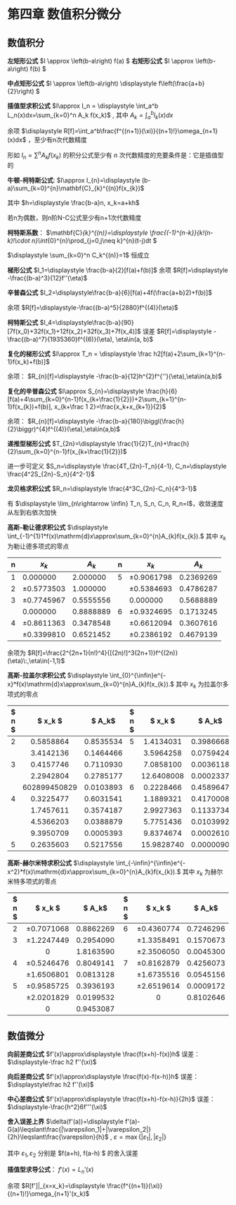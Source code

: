 # **第四章 数值积分微分**

## **数值积分**

**左矩形公式** $I \approx \left(b-a\right) f(a) $  **右矩形公式** $I \approx \left(b-a\right) f(b) $

**中点矩形公式** $I \approx \left(b-a\right) \displaystyle f\left(\frac{a+b}{2}\right) $

**插值型求积公式** $I\approx I_n = \displaystyle \int_a^b L_n(x)dx=\sum_{k=0}^n A_k f(x_k)$ , 其中 $\displaystyle A_k=\int_a^b l_k(x)dx$ 

余项 $\displaystyle R[f]=\int_a^b\frac{f^{(n+1)}(\xi)}{(n+1)!}\omega_{n+1}(x)dx$ ，至少有n次代数精度

形如 $I_n=\sum^{n}A_kf(x_k)$ 的积分公式至少有 $n$ 次代数精度的充要条件是：它是插值型的

**牛顿-柯特斯公式**:  $I\approx I_{n}=\displaystyle (b-a)\sum_{k=0}^{n}\mathbf{C}_{k}^{(n)}f(x_{k})$

其中 $h=\displaystyle \frac{b-a}n, x_k=a+kh$

若n为偶数，则n阶N-C公式至少有n+1次代数精度

**柯特斯系数**： $\mathbf{C}_{k}^{(n)}=\displaystyle \frac{(-1)^{n-k}}{k!(n-k)!\cdot n}\int_{0}^{n}\prod_{j=0,j\neq k}^{n}(t-j)dt $

$\displaystyle \sum_{k=0}^n C_k^{(n)}=1$ 恒成立

**梯形公式** $I_1=\displaystyle \frac{b-a}{2}[f(a)+f(b)]$  余项 $R[f]=\displaystyle -\frac{(b-a)^3}{12}f''(\eta)$

**辛普森公式** $I_2=\displaystyle\frac{b-a}{6}[f(a)+4f(\frac{a+b}2)+f(b)]$ 

余项 $R[f]=\displaystyle-\frac{(b-a)^5}{2880}f^{(4)}(\eta)$

**柯特斯公式** $I_4=\displaystyle\frac{b-a}{90}[7f(x_0)+32f(x_1)+12f(x_2)+32f(x_3)+7f(x_4)]$ 误差 $R[f]=\displaystyle -\frac{(b-a)^7}{1935360}f^{(6)}(\eta), \eta\in(a, b)$

**复化的梯形公式** $I\approx T_n = \displaystyle \frac h2[f(a)+2\sum_{k=1}^{n-1}f(x_k)+f(b)]$

余项： $R_{n}[f]=\displaystyle -\frac{b-a}{12}h^{2}f^{''}(\eta),\eta\in(a,b)$

**复化的辛普森公式** $I\approx S_{n}=\displaystyle \frac{h}{6}[f(a)+4\sum_{k=0}^{n-1}f(x_{k+\frac{1}{2}})+2\sum_{k=1}^{n-1}f(x_{k})+f(b)], x_{k+\frac 1 2}=\frac{x_k+x_{k+1}}{2}$

余项： $R_{n}[f]=\displaystyle -\frac{b-a}{180}\biggl(\frac{h}{2}\biggr)^{4}f^{(4)}(\eta),\eta\in(a,b)$

**递推型梯形公式** $T_{2n}=\displaystyle \frac{1}{2}T_{n}+\frac{h}{2}\sum_{k=0}^{n-1}f(x_{k+\frac{1}{2}})$

进一步可定义 $S_n=\displaystyle \frac{4T_{2n}-T_n}{4-1}, C_n=\displaystyle \frac{4^2S_{2n}-S_n}{4^2-1}$

**龙贝格求积公式** $R_n=\displaystyle \frac{4^3C_{2n}-C_n}{4^3-1}$

有 $\displaystyle \lim_{n\rightarrow \infin} T_n, S_n, C_n, R_n=I$，收敛速度从左到右依次加快

**高斯-勒让德求积公式** $\displaystyle \int_{-1}^{1}1*f(x)\mathrm{d}x\approx\sum_{k=0}^{n}A_{k}f(x_{k}).$ 其中 $x_k$ 为勒让德多项式的零点

| n   | $x_k$          | $A_k$       | n   | $x_k$          | $A_k$       |
| --- | -------------- | ----------- | --- | -------------- | ----------- |
| 1   | $0.000000$     | $2.000000$  | 5   | $\pm0.9061798$ | $0.2369269$ |
| 2   | $\pm0.5773503$ | $1.000000$  |     | $\pm0.5384693$ | $0.4786287$ |
| 3   | $\pm0.7745967$ | $0.5555556$ |     | $0.000000$     | $0.5688889$ |
|     | $0.000000$     | $0.8888889$ | 6   | $\pm0.9324695$ | $0.1713245$ |
| 4   | $\pm0.8611363$ | $0.3478548$ |     | $\pm0.6612094$ | $0.3607616$ |
|     | $\pm0.3399810$ | $0.6521452$ |     | $\pm0.2386192$ | $0.4679139$ |

余项为 $R[f]=\frac{2^{2n+1}(n!)^4}{[(2n)!]^3(2n+1)}f^{(2n)}(\eta)\:,\eta\in(-1,1)$

**高斯-拉盖尔求积公式** $\displaystyle \int_{0}^{\infin}e^{-x}*f(x)\mathrm{d}x\approx\sum_{k=0}^{n}A_{k}f(x_{k}).$ 其中 $x_k$ 为拉盖尔多项式的零点

| $ n $ | $ x_k $ | $ A_k$ | $ n $ | $ x_k $ | $ A_k$ |
|:-----:|:-------:|:------:|:-----:|:-------:|:------:|
|   2   | 0.5858864 | 0.8535534 |   5   | 1.4134031 | 0.3986668 |
|       | 3.4142136 | 0.1464466 |       | 3.5964258 | 0.0759424 |
|   3   | 0.4157746 | 0.7110930 |       | 7.0858100 | 0.0036118 |
|       | 2.2942804 | 0.2785177 |       | 12.6408008 | 0.0002337 |
|       | 602899450829 | 0.0103893 |   6   | 0.2228466 | 0.4589647 |
|   4   | 0.3225477 | 0.6031541 |       | 1.1889321 | 0.4170008 |
|       | 1.7457611 | 0.3574187 |       | 2.9927363 | 0.1133734 |
|       | 4.5366203 | 0.0388879 |       | 5.7751436 | 0.0103992 |
|       | 9.3950709 | 0.0005393 |       | 9.8374674 | 0.0002610 |
|   5   | 0.2635603 | 0.5217556 |       | 15.9828740 | 0.0000090 |


**高斯-赫尔米特求积公式** $\displaystyle \int_{-\infin}^{\infin}e^{-x^2}*f(x)\mathrm{d}x\approx\sum_{k=0}^{n}A_{k}f(x_{k}).$ 其中 $x_k$ 为赫尔米特多项式的零点

| $ n $ | $ x_k $ | $ A_k$ | $ n $ | $ x_k $ | $ A_k$ |
|:-----:|:-------:|:------:|:-----:|:-------:|:------:|
|   2   | $\pm0.7071068$ | 0.8862269 |   6   | $\pm0.4360774$ | 0.7246296 |
|   3   | $\pm1.2247449$ | 0.2954090 |       | $\pm1.3358491$ | 0.1570673 |
|       | 0 | 1.8163590 |       | $\pm2.3506050$ | 0.0045300 |
|   4   | $\pm0.5246476$ | 0.8049141 |   7   | $\pm0.8162879$ | 0.4256073 |
|       | $\pm1.6506801$ | 0.0813128 |       | $\pm1.6735516$ | 0.0545156 |
|   5   | $\pm0.9585725$ | 0.3936193 |       | $\pm2.6519614$ | 0.0009172 |
|       | $\pm2.0201829$ | 0.0199532 |       | 0 | 0.8102646 |
|       | 0 | 0.9453087 | | | |


## **数值微分**

**向前差商公式** $f'(x)\approx\displaystyle  \frac{f(x+h)-f(x)}h$ 误差： $\displaystyle-\frac h2 f''(\xi)$

**向后差商公式** $f'(x)\approx\displaystyle \frac{f(x)-f(x-h)}h$ 误差： $\displaystyle\frac h2 f''(\xi)$

**中心差商公式** $f'(x)\approx\displaystyle \frac{f(x+h)-f(x-h)}{2h}$ 误差： $\displaystyle-\frac{h^2}6f'''(\xi)$

**舍入误差上界** $\delta(f'(a))=\displaystyle f'(a)-G(a)\leqslant\frac{|\varepsilon_1|+|\varepsilon_2|}{2h}\leqslant\frac{\varepsilon}{h}$ , $\varepsilon=\max\{|\varepsilon_{1}|,|\varepsilon_{2}|\}$

其中 $\varepsilon_1, \varepsilon_2$ 分别是 $f(a+h), f(a-h) $ 的舍入误差

**插值型求导公式**： $f'(x)=L_n'(x)$

余项 $R[f']|_{x=x_k}=\displaystyle \frac{f^{(n+1)}(\xi)}{(n+1)!}\omega_{n+1}'(x_k)$
